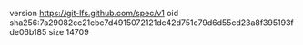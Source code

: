 version https://git-lfs.github.com/spec/v1
oid sha256:7a29082cc21cbc7d4915072121dc42d751c79d6d55cd23a8f395193fde06b185
size 14709
